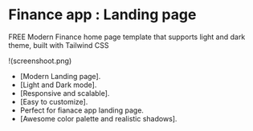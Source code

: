 # Finance app : Landing page

FREE Modern Finance home page template that supports light and dark theme, built with Tailwind CSS

!(screenshoot.png)

- [Modern Landing page].
- [Light and Dark mode].
- [Responsive and scalable].
- [Easy to customize].
- Perfect for fianace app landing page.
- [Awesome color palette and realistic shadows].
